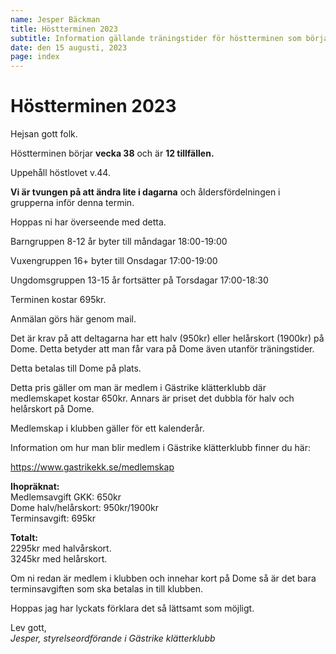 ```yaml
---
name: Jesper Bäckman
title: Höstterminen 2023
subtitle: Information gällande träningstider för höstterminen som börjar vecka 38.
date: den 15 augusti, 2023
page: index
---
```


# Höstterminen 2023

Hejsan gott folk.

Höstterminen börjar **vecka 38** och är **12 tillfällen.**

Uppehåll höstlovet v.44. 

**Vi är tvungen på att ändra lite i dagarna** och åldersfördelningen i grupperna inför denna termin. 

Hoppas ni har överseende med detta. 

Barngruppen 8-12 år byter till måndagar 18:00-19:00

Vuxengruppen 16+ byter till Onsdagar 17:00-19:00

Ungdomsgruppen 13-15 år fortsätter på Torsdagar 17:00-18:30

Terminen kostar 695kr. 

Anmälan görs här genom mail. 

Det är krav på att deltagarna har ett halv (950kr) eller helårskort (1900kr) på Dome. Detta betyder att man får vara på Dome även utanför träningstider. 

Detta betalas till Dome på plats. 

Detta pris gäller om man är medlem i Gästrike klätterklubb där medlemskapet kostar 650kr. Annars är priset det dubbla för halv och helårskort på Dome. 

Medlemskap i klubben gäller för ett kalenderår.

Information om hur man blir medlem i Gästrike klätterklubb finner du här:

https://www.gastrikekk.se/medlemskap


**Ihopräknat:** \
Medlemsavgift GKK: 650kr\
Dome halv/helårskort: 950kr/1900kr\
Terminsavgift: 695kr

**Totalt:** \
2295kr med halvårskort. \
3245kr med helårskort.

Om ni redan är medlem i klubben och innehar kort på Dome så är det bara terminsavgiften som ska betalas in till klubben. 

Hoppas jag har lyckats förklara det så lättsamt som möjligt.

Lev gott,\
*Jesper, styrelseordförande i Gästrike klätterklubb*
